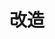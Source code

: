 ---
title: "改造"
description: "あなたの心を改造します"
slug: "hack"
image: "hack.png"
style:
    background: "#ffab19"
    color: "#fff"
---